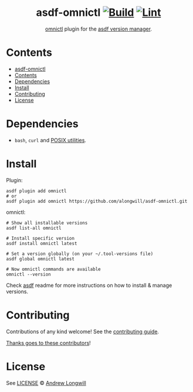 <div align="center">

# asdf-omnictl [![Build](https://github.com/alongwill/asdf-omnictl/actions/workflows/build.yml/badge.svg)](https://github.com/alongwill/asdf-omnictl/actions/workflows/build.yml) [![Lint](https://github.com/alongwill/asdf-omnictl/actions/workflows/lint.yml/badge.svg)](https://github.com/alongwill/asdf-omnictl/actions/workflows/lint.yml)

[omnictl](https://omni.siderolabs.com/reference/cli) plugin for the [asdf version manager](https://asdf-vm.com).

</div>

# Contents

- [asdf-omnictl  ](#asdf-omnictl--)
- [Contents](#contents)
- [Dependencies](#dependencies)
- [Install](#install)
- [Contributing](#contributing)
- [License](#license)

# Dependencies

- `bash`, `curl` and [POSIX utilities](https://pubs.opengroup.org/onlinepubs/9699919799/idx/utilities.html).

# Install

Plugin:

```shell
asdf plugin add omnictl
# or
asdf plugin add omnictl https://github.com/alongwill/asdf-omnictl.git
```

omnictl:

```shell
# Show all installable versions
asdf list-all omnictl

# Install specific version
asdf install omnictl latest

# Set a version globally (on your ~/.tool-versions file)
asdf global omnictl latest

# Now omnictl commands are available
omnictl --version
```

Check [asdf](https://github.com/asdf-vm/asdf) readme for more instructions on how to
install & manage versions.

# Contributing

Contributions of any kind welcome! See the [contributing guide](contributing.md).

[Thanks goes to these contributors](https://github.com/alongwill/asdf-omnictl/graphs/contributors)!

# License

See [LICENSE](LICENSE) © [Andrew Longwill](https://github.com/alongwill/)

